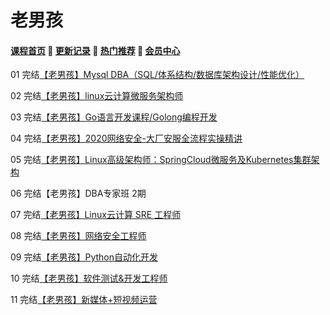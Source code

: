 # 老男孩

#### [**课程首页**](../../README.md) 💖 [**更新记录**](./gxjl.md) 💖 [**热门推荐**](./rmtj.md) 💖 [**会员中心**](./vip.md)

01 完结[【老男孩】Mysql DBA（SQL/体系结构/数据库架构设计/性能优化）](https://edu.51cto.com/course/24231.html)

02 完结[【老男孩】linux云计算微服务架构师](https://edu.51cto.com/course/24320.html)

03 完结[【老男孩】Go语言开发课程/Golong编程开发](https://ke.qq.com/course/3060393)

04 完结[【老男孩】2020网络安全-大厂安服全流程实操精讲](https://edu.51cto.com/topic/3161.html)

05 完结[【老男孩】Linux高级架构师：SpringCloud微服务及Kubernetes集群架构](https://ke.qq.com/course/2772849)

06 完结【老男孩】DBA专家班 2期

07 完结[【老男孩】Linux云计算 SRE 工程师](https://www.oldboyedu.com/)

08 完结[【老男孩】网络安全工程师](https://www.oldboyedu.com/Public/lnh/kec/network/index.html)

09 完结[【老男孩】Python自动化开发](https://www.oldboyedu.com/)

10 完结[【老男孩】软件测试&开发工程师](https://www.oldboyedu.com/)

11 完结[【老男孩】新媒体+短视频运营](https://www.oldboyedu.com/)